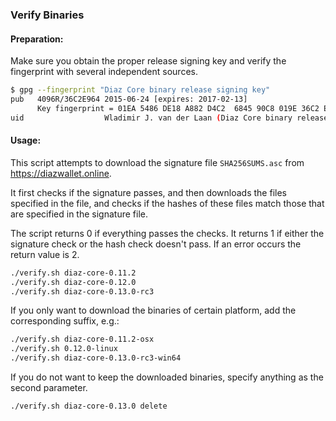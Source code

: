 ### Verify Binaries

#### Preparation:

Make sure you obtain the proper release signing key and verify the fingerprint with several independent sources.

```sh
$ gpg --fingerprint "Diaz Core binary release signing key"
pub   4096R/36C2E964 2015-06-24 [expires: 2017-02-13]
      Key fingerprint = 01EA 5486 DE18 A882 D4C2  6845 90C8 019E 36C2 E964
uid                  Wladimir J. van der Laan (Diaz Core binary release signing key) <laanwj@gmail.com>
```

#### Usage:

This script attempts to download the signature file `SHA256SUMS.asc` from https://diazwallet.online.

It first checks if the signature passes, and then downloads the files specified in the file, and checks if the hashes of these files match those that are specified in the signature file.

The script returns 0 if everything passes the checks. It returns 1 if either the signature check or the hash check doesn't pass. If an error occurs the return value is 2.


```sh
./verify.sh diaz-core-0.11.2
./verify.sh diaz-core-0.12.0
./verify.sh diaz-core-0.13.0-rc3
```

If you only want to download the binaries of certain platform, add the corresponding suffix, e.g.:

```sh
./verify.sh diaz-core-0.11.2-osx
./verify.sh 0.12.0-linux
./verify.sh diaz-core-0.13.0-rc3-win64
```

If you do not want to keep the downloaded binaries, specify anything as the second parameter.

```sh
./verify.sh diaz-core-0.13.0 delete
```
